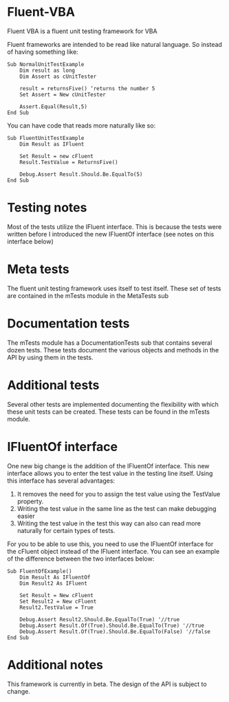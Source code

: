 # Fluent-VBA
Fluent VBA is a fluent unit testing framework for VBA

Fluent frameworks are intended to be read like natural language. So instead of having something like:

    Sub NormalUnitTestExample
        Dim result as long
        Dim Assert as cUnitTester

        result = returnsFive() ‘returns the number 5
        Set Assert = New cUnitTester

        Assert.Equal(Result,5)
    End Sub
 
You can have code that reads more naturally like so:

    Sub FluentUnitTestExample
        Dim Result as IFluent

        Set Result = new cFluent
        Result.TestValue = ReturnsFive()

        Debug.Assert Result.Should.Be.EqualTo(5)
    End Sub
    
# Testing notes

Most of the tests utilize the IFluent interface. This is because the tests were written before I introduced the new IFluentOf interface (see notes on this interface below)
    
# Meta tests

The fluent unit testing framework uses itself to test itself. These set of tests are contained in the mTests module in the MetaTests sub

# Documentation tests

The mTests module has a DocumentationTests sub that contains several dozen tests. These tests document the various objects and methods in the API by using them in the tests.

# Additional tests

Several other tests are implemented documenting the flexibility with which these unit tests can be created. These tests can be found in the mTests module.

# IFluentOf interface

One new big change is the addition of the IFluentOf interface. This new interface allows you to enter the test value in the testing line itself. Using this interface has several advantages: 

1. It removes the need for you to assign the test value using the TestValue property.
2. Writing the test value in the same line as the test can make debugging easier
3. Writing the test value in the test this way can also can read more naturally for certain types of tests.

For you to be able to use this, you need to use the IFluentOf interface for the cFluent object instead of the IFluent interface. You can see an example of the difference between the two interfaces below:

    Sub FluentOfExample()
        Dim Result As IFluentOf
        Dim Result2 As IFluent

        Set Result = New cFluent
        Set Result2 = New cFluent
        Result2.TestValue = True

        Debug.Assert Result2.Should.Be.EqualTo(True) '//true
        Debug.Assert Result.Of(True).Should.Be.EqualTo(True) '//true
        Debug.Assert Result.Of(True).Should.Be.EqualTo(False) '//false
    End Sub

# Additional notes
This framework is currently in beta. The design of the API is subject to change.
